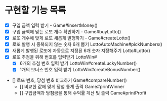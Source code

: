# 구현할 기능 목록

- [x] 구입 금액 입력 받기 - Game#insertMoney()
- [x] 구입 금액에 맞는 로또 개수 확인하기 - Game#buyLotto()
- [x] 로또 개수에 맞게 로또 새롭게 발행하기 - Game#createLotto()
- [x] 로또 발행 시 중복되지 않는 숫자 6개 뽑기 LottoAutoMachine#pickNumbers()
- [x] 새롭게 발행된 로또에 자동으로 지정된 6개 숫자 지정해주기 Lotto#Lotto()
- [x] 로또 추첨을 위해 번호를 입력받기 LottoWin#
    - [x] 6개의 추첨 번호 입력 받기 LottoWin#createLuckyNumber()
    - [x] 1개의 보너스 번호 입력 받기 LottoWin#createBonusNumber()
- [] 로또 번호, 당첨 번호 비교하기 Game#compareNumber()
  - [] 비교한 값에 맞게 당첨 통계 출력 Game#printWinner
  - [] 구입금액과 당첨금을 통해 수익률 계산 및 출력 Game#printProfit
